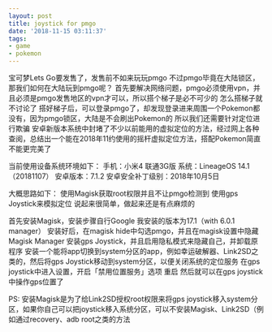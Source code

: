 ```yaml
---
layout: post
title: joystick for pmgo
date: '2018-11-15 03:11:37'
tags:
- game
- pokemon
---
```


宝可梦Lets Go要发售了，发售前不如来玩玩pmgo
不过pmgo毕竟在大陆锁区，那我们如何在大陆玩到pmgo呢？
首先要解决网络问题，pmgo必须使用vpn，并且必须是pmgo发售地区的vpn才可以，所以搭个梯子是必不可少的
怎么搭梯子就不讨论了
搭好梯子后，可以登录pmgo了，却发现登录进来周围一个Pokemon都没有，因为pmgo锁区，大陆是不会刷出Pokemon的
所以我们还需要针对定位进行欺骗
安卓新版本系统中封堵了不少以前能用的虚拟定位的方法，经过网上各种查阅，总结出一个能在2018年11约使用的摇杆虚拟定位方法，搭配Pokemon简直不能更完美了

当前使用设备系统环境如下：
手机：小米4 联通3G版
系统：LineageOS 14.1 （20181107）
安卓版本：7.1.2
安卓安全补丁级别：2018年10月5日

大概思路如下：
使用Magisk获取root权限并且不让pmgo检测到
使用gps Joystick来模拟定位
说起来很简单，做起来还是有点麻烦的

首先安装Magisk，安装步骤自行Google
我安装的版本为17.1（with 6.0.1 manager）
安装好后，在magisk hide中勾选pmgo，并且在magisk设置中隐藏Magisk Manager
安装gps Joystick，并且启用隐私模式来隐藏自己，并卸载原程序
安装一个能将app切换到system分区的app，例如幸运破解器、Link2SD之类的，然后将gps Joystick移动到system分区，以便关闭系统的定位服务
在gps joystick中进入设置，开启「禁用位置服务」选项
重启
然后就可以在gps joystick中操作gps位置了

PS: 安装Magisk是为了给Link2SD授权root权限来将gps joystick移入system分区，如果你自己可以把joystick移入系统分区，可以不安装Magisk、Link2SD（例如通过recovery、adb root之类的方法